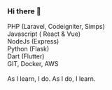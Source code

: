 ### Hi there 👋

PHP (Laravel, Codeigniter, Simps)<br>
Javascript ( React & Vue) <br>
NodeJs (Express)<br>
Python (Flask)<br>
Dart (Flutter) <br>
GIT, Docker, AWS<br><br>
As I learn, I do. As I do, I learn. 

<!--**TG-Codes/TG-Codes** is a ✨ _special_ ✨ repository because its `README.md` (this file) appears on your GitHub profile.

Here are some ideas to get you started:

- 🔭 I’m currently working on ...
- 🌱 I’m currently learning ...
- 👯 I’m looking to collaborate on ...
- 🤔 I’m looking for help with ...
- 💬 Ask me about ...
- 📫 How to reach me: ...
- 😄 Pronouns: ...
- ⚡ Fun fact: ...
- -->
